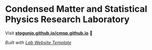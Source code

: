 
# Condensed Matter and Statistical Physics Research Laboratory

Visit **[stogunjo.github.io/cmsp.github.io](https://stogunjo.github.io/cmsp.github.io)** 🚀

_Built with [Lab Website Template](https://greene-lab.gitbook.io/lab-website-template-docs)_
